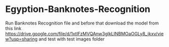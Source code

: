 # Egyption-Banknotes-Recognition
Run Banknotes Recognition file and before that download the model from this link https://drive.google.com/file/d/1xtlFzMVQAnw3glkLINBMOaOGLy8_jkxv/view?usp=sharing
and test with test images folder
